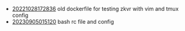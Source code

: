 - [20221028172836](/zet/20221028172836/README.md) old dockerfile for testing zkvr with vim and tmux config
- [20230905015120](/zet/20230905015120/README.md) bash rc file and config
